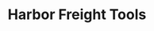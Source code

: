 ---
title: "Harbor Freight Tools"
url: /phoenix/harbor-freight-tools-south-central-avenue/
shop: hardware
---